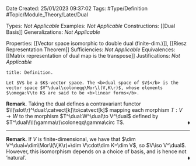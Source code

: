 <div class="topSpace"></div>

Date Created: 25/01/2023 09:37:02
Tags: #Type/Definition #Topic/Module_Theory/Later/Dual

Types: <i>Not Applicable</i>
Examples: <i>Not Applicable</i>
Constructions: [[Dual Basis]]
Generalizations: <i>Not Applicable</i>

Properties: [[Vector space isomorphic to double dual (finite-dim.)]], [[Riesz Representation Theorem]]
Sufficiencies: <i>Not Applicable</i>
Equivalences: [[Matrix representation of dual map is the transpose]]
Justifications: <i>Not Applicable</i>

``` ad-Definition
title: Definition.

Let $V$ be a $K$-vector space. The <b>dual space of $V$</b> is the vector space $V^\dual\coloneqq\Mor\l(V,K\r)$, whose elements $\omega:V\to K$ are said to be <b>linear forms</b>.

```

<b>Remark.</b> Taking the dual defines a contravariant functor $\l(\slot\r)^\dual:\catvect[k]\to\catvect[k]$ mapping each morphism $T:V\to W$ to the morphism $T^\dual:W^\dual\to V^\dual$ defined by $T^\dual\!\l(\gamma\r)\coloneqq\gamma\circ T$.<span style="float:right;">$\blacklozenge$</span>

---

<b>Remark.</b> If $V$ is finite-dimensional, we have that $\dim V^\dual=\dim\Mor\l(V,K\r)=\dim V\cdot\dim K=\dim V$, so $V\iso V^\dual$. However, this isomorphism depends on a choice of basis, and is hence not ‘natural’.<span style="float:right;">$\blacklozenge$</span>
